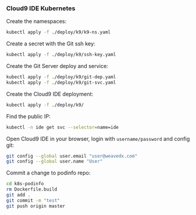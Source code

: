 ### Cloud9 IDE Kubernetes

Create the namespaces:

```bash
kubectl apply -f ./deploy/k9/k9-ns.yaml
```

Create a secret with the Git ssh key:

```bash
kubectl apply -f ./deploy/k9/ssh-key.yaml
```

Create the Git Server deploy and service:

```bash
kubectl apply -f ./deploy/k9/git-dep.yaml
kubectl apply -f ./deploy/k9/git-svc.yaml
```

Create the Cloud9 IDE deployment:

```bash
kubectl apply -f ./deploy/k9/
```

Find the public IP:

```bash
kubectl -n ide get svc --selector=name=ide
```

Open Cloud9 IDE in your browser, login with `username/password` and config git:

```bash
git config --global user.email "user@weavedx.com" 
git config --global user.name "User"
```

Commit a change to podinfo repo:

```bash
cd k8s-podinfo
rm Dockerfile.build
git add .
git commit -m "test"
git push origin master
```
